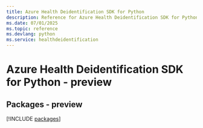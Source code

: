 ```yaml
---
title: Azure Health Deidentification SDK for Python
description: Reference for Azure Health Deidentification SDK for Python
ms.date: 07/01/2025
ms.topic: reference
ms.devlang: python
ms.service: healthdeidentification
---
```

# Azure Health Deidentification SDK for Python - preview
## Packages - preview
[!INCLUDE [packages](health-deidentification-index.md)]